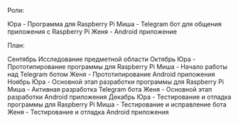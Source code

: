 Роли:

Юра - Программа для Raspberry Pi
Миша - Telegram бот для общения приложения с Raspberry Pi
Женя - Android приложение



План:

Сентябрь
  Исследование предметной области
Октябрь
  Юра - Прототипирование программы для Raspberry Pi
  Миша - Начало работы над Telegram ботом
  Женя - Прототипирование Android приложения
Ноябрь
  Юра - Основной этап разработки программы для Raspberry Pi
  Миша - Активная разработка Telegram бота
  Женя - Основной этап разработки Android приложения
Декабрь
  Юра - Тестирование и отладка программы для Raspberry Pi
  Миша - Тестирование и исправление бота
  Женя - Тестирование и отладка Android приложения

